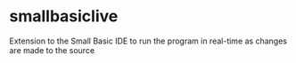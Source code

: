 smallbasiclive
==============

Extension to the Small Basic IDE to run the program in real-time as changes are made to the source